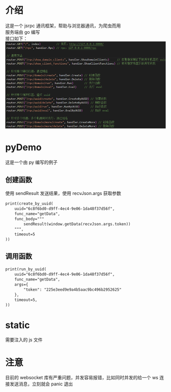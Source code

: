 # 介绍

这是一个 jsrpc 通讯框架，帮助与浏览器通讯，为爬虫而用  
服务端由 go 编写  
接口如下：  
![image.png](image.png)

# pyDemo

这是一个由 py 编写的例子

## 创建函数

使用 sendResult 发送结果，使用 recvJson.args 获取参数

```
print(create_by_uuid(
    uuid="6c8f6bd0-d9ff-4ec4-9e06-1da48f37d56f",
    func_name="getData",
    func_body="""
        sendResult(window.getData(recvJson.args.token))
    """,
    timeout=5
))
```

## 调用函数

```
print(run_by_uuid(
    uuid="6c8f6bd0-d9ff-4ec4-9e06-1da48f37d56f",
    func_name="getData",
    args={
        "token": "225e3eed9e9a4b5aac9bc496b2952625"
    },
    timeout=5,
))
```

# static

需要注入的 js 文件

# 注意
目前的 websocket 库有严重问题，并发容易报错，比如同时并发的给一个 ws 连接发送消息，立刻就会 panic 退出